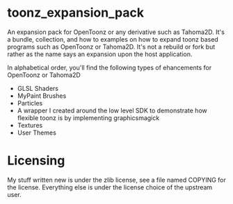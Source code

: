 # toonz_expansion_pack
An expansion pack for OpenToonz or any derivative such as Tahoma2D. It's a bundle, collection, and how to examples on how to expand toonz based programs such as OpenToonz or Tahoma2D. It's not a rebuild or fork but rather as the name says an expansion upon the host application.

In alphabetical order, you'll find the following types of ehancements for OpenToonz or Tahoma2D

* GLSL Shaders
* MyPaint Brushes
* Particles
* A wrapper I created around the low level SDK to demonstrate how flexible toonz is by implementing graphicsmagick
* Textures
* User Themes

# Licensing
My stuff written new is under the zlib license, see a file named COPYING for the license. Everything else is under the license choice of the upstream user.
